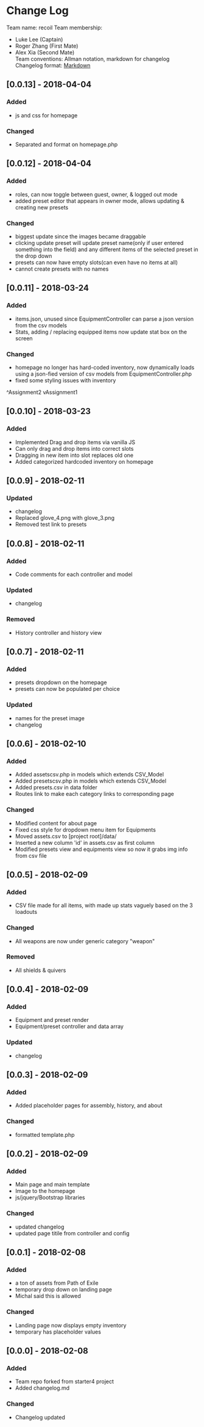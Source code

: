 # Change Log

Team name: recoil
Team membership:
- Luke Lee (Captain)
- Roger Zhang (First Mate)
- Alex Xia (Second Mate)  
Team conventions: Allman notation, markdown for changelog  
Changelog format: [Markdown](https://github.com/adam-p/markdown-here/wiki/Markdown-Cheatsheet) 

## [0.0.13] - 2018-04-04
### Added
- js and css for homepage

### Changed
- Separated and format on homepage.php

## [0.0.12] - 2018-04-04
### Added
- roles, can now toggle between guest, owner, & logged out mode
- added preset editor that appears in owner mode, allows updating & creating new presets

### Changed
- biggest update since the images became draggable
- clicking update preset will update preset name(only if user entered something into the field) and any different items
of the selected preset in the drop down
- presets can now have empty slots(can even have no items at all)
- cannot create presets with no names 

## [0.0.11] - 2018-03-24
### Added
- items.json, unused since EquipmentController can parse a json version from the csv models
- Stats, adding / replacing equipped items now update stat box on the screen 

### Changed
- homepage no longer has hard-coded inventory, now dynamically loads using a json-fied version of csv models from 
EquipmentController.php
- fixed some styling issues with inventory 

^Assignment2
vAssignment1

## [0.0.10] - 2018-03-23
### Added
- Implemented Drag and drop items via vanilla JS
- Can only drag and drop items into correct slots
- Dragging in new item into slot replaces old one
- Added categorized hardcoded inventory on homepage

## [0.0.9] - 2018-02-11
### Updated
- changelog
- Replaced glove_4.png with glove_3.png
- Removed test link to presets

## [0.0.8] - 2018-02-11
### Added
- Code comments for each controller and model

### Updated
- changelog

### Removed
- History controller and history view

## [0.0.7] - 2018-02-11
### Added
- presets dropdown on the homepage
- presets can now be populated per choice

### Updated
- names for the preset image
- changelog

## [0.0.6] - 2018-02-10
### Added
- Added assetscsv.php in models which extends CSV_Model
- Added presetscsv.php in models which extends CSV_Model
- Added presets.csv in data folder
- Routes link to make each category links to corresponding page

### Changed
- Modified content for about page
- Fixed css style for dropdown menu item for Equipments
- Moved assets.csv to [project root]/data/
- Inserted a new column 'id' in assets.csv as first column
- Modified presets view and equipments view so now it grabs img info from csv file


## [0.0.5] - 2018-02-09
### Added
- CSV file made for all items, with made up stats vaguely based on the 3 loadouts 

### Changed
- All weapons are now under generic category "weapon"

### Removed
- All shields & quivers

## [0.0.4] - 2018-02-09
### Added
- Equipment and preset render
- Equipment/preset controller and data array

### Updated
- changelog

## [0.0.3] - 2018-02-09
### Added
- Added placeholder pages for assembly, history, and about

### Changed
- formatted template.php

## [0.0.2] - 2018-02-09
### Added
- Main page and main template
- Image to the homepage
- js/jquery/Bootstrap libraries

### Changed
- updated changelog
- updated page titile from controller and config

## [0.0.1] - 2018-02-08
### Added
- a ton of assets from Path of Exile
- temporary drop down on landing page
- Michal said this is allowed

### Changed
- Landing page now displays empty inventory
- temporary has placeholder values

## [0.0.0] - 2018-02-08
### Added
- Team repo forked from starter4 project
- Added changelog.md

### Changed
- Changelog updated
